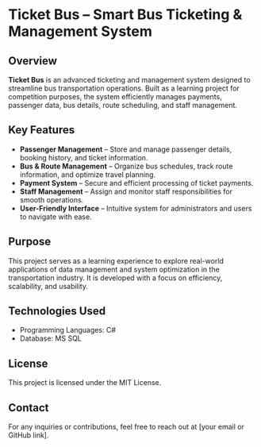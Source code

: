 # Ticket Bus – Smart Bus Ticketing & Management System

## Overview
**Ticket Bus** is an advanced ticketing and management system designed to streamline bus transportation operations. Built as a learning project for competition purposes, the system efficiently manages payments, passenger data, bus details, route scheduling, and staff management.

## Key Features
- **Passenger Management** – Store and manage passenger details, booking history, and ticket information.
- **Bus & Route Management** – Organize bus schedules, track route information, and optimize travel planning.
- **Payment System** – Secure and efficient processing of ticket payments.
- **Staff Management** – Assign and monitor staff responsibilities for smooth operations.
- **User-Friendly Interface** – Intuitive system for administrators and users to navigate with ease.

## Purpose
This project serves as a learning experience to explore real-world applications of data management and system optimization in the transportation industry. It is developed with a focus on efficiency, scalability, and usability.

## Technologies Used
- Programming Languages: C#
- Database: MS SQL

## License
This project is licensed under the MIT License.

## Contact
For any inquiries or contributions, feel free to reach out at [your email or GitHub link].
